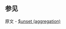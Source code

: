 ## 参见

原文 - [$unset (aggregation)]( https://docs.mongodb.com/manual/reference/operator/aggregation/unset/ )

